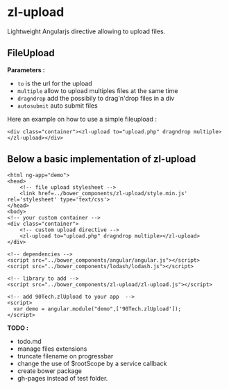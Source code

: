 # zl-upload
Lightweight Angularjs directive allowing to upload files.

## FileUpload
**Parameters :**
 - `to` is the url for the upload
 - `multiple` allow to upload multiples files at the same time
 - `dragndrop` add the possibily to drag'n'drop files in a div
 - `autosubmit` auto submit files

Here an example on how to use a simple fileupload :

`<div class="container"><zl-upload to="upload.php" dragndrop multiple></zl-upload></div>`

## Below a basic implementation of zl-upload
    <html ng-app="demo">
    <head>
	    <!-- file upload stylesheet -->
	    <link href=../bower_components/zl-upload/style.min.js' rel='stylesheet' type='text/css'>
	</head>
    <body>
	<!-- your custom container -->
	<div class="container">
		<!-- custom upload directive -->
 		<zl-upload to="upload.php" dragndrop multiple></zl-upload>
 	</div>

	<!-- dependencies -->
	<script src="../bower_components/angular/angular.js"></script>
	<script src="../bower_components/lodash/lodash.js"></script>

	<!-- library to add -->
	<script src="../bower_components/zl-upload/zl-upload.js"></script>

	<!-- add 90Tech.zlUpload to your app  -->
	<script>
	  var demo = angular.module("demo",['90Tech.zlUpload']);
	</script>

**TODO :**
 - todo.md
 - manage files extensions
 - truncate filename on progressbar
 - change the use of $rootScope by a service callback
 - create bower package
 - gh-pages instead of test folder.

